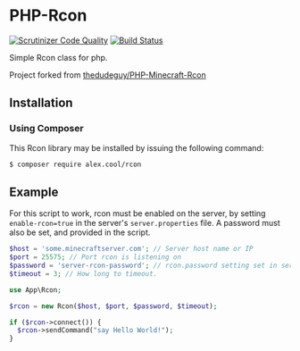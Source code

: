 PHP-Rcon
==================
[![Scrutinizer Code Quality](https://scrutinizer-ci.com/g/alexcool94/PHP-Rcon/badges/quality-score.png?b=master)](https://scrutinizer-ci.com/g/alexcool94/PHP-Rcon/?branch=master)
[![Build Status](https://scrutinizer-ci.com/g/alexcool94/PHP-Rcon/badges/build.png?b=master)](https://scrutinizer-ci.com/g/alexcool94/PHP-Rcon/build-status/master)

Simple Rcon class for php.

Project forked from [thedudeguy/PHP-Minecraft-Rcon](https://github.com/thedudeguy/PHP-Minecraft-Rcon)

## Installation
### Using Composer
This Rcon library may be installed by issuing the following command:
```bash
$ composer require alex.cool/rcon
```

## Example
For this script to work, rcon must be enabled on the server, by setting `enable-rcon=true` in the server's `server.properties` file. A password must also be set, and provided in the script.

```php
$host = 'some.minecraftserver.com'; // Server host name or IP
$port = 25575; // Port rcon is listening on
$password = 'server-rcon-password'; // rcon.password setting set in server.properties
$timeout = 3; // How long to timeout.

use App\Rcon;

$rcon = new Rcon($host, $port, $password, $timeout);

if ($rcon->connect()) {
  $rcon->sendCommand("say Hello World!");
}
```
